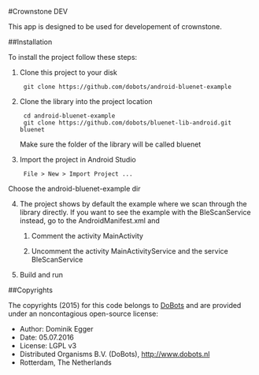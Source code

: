 #Crownstone DEV

This app is designed to be used for developement of crownstone. 

##Installation

To install the project follow these steps:

1. Clone this project to your disk

        git clone https://github.com/dobots/android-bluenet-example

2. Clone the library into the project location

        cd android-bluenet-example
        git clone https://github.com/dobots/bluenet-lib-android.git bluenet

    Make sure the folder of the library will be called bluenet

3. Import the project in Android Studio

        File > New > Import Project ...
Choose the android-bluenet-example dir

4. The project shows by default the example where we scan through the library directly. If you want to see the example with the BleScanService instead, go to the AndroidManifest.xml and

    1. Comment the activity MainActivity
    
    2. Uncomment the activity MainActivityService and the service BleScanService

5. Build and run

##Copyrights

The copyrights (2015) for this code belongs to [DoBots](http://dobots.nl) and are provided under an noncontagious open-source license:

* Author: Dominik Egger
* Date: 05.07.2016
* License: LGPL v3
* Distributed Organisms B.V. (DoBots), http://www.dobots.nl
* Rotterdam, The Netherlands

